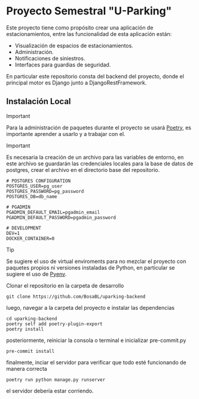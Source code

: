 # Proyecto Semestral "U-Parking"

Este proyecto tiene como propósito crear una aplicación de estacionamientos, entre las funcionalidad de esta aplicación están:

- Visualización de espacios de estacionamientos.
- Administración.
- Notificaciones de siniestros.
- Interfaces para guardias de seguridad.

En particular este repositorio consta del backend del proyecto, donde el principal motor es Django junto a DjangoRestFramework.

## Instalación Local

> [!IMPORTANT]
> Para la administración de paquetes durante el proyecto se usará [Poetry](https://python-poetry.org/), es importante aprender a usarlo y a trabajar con el.

> [!IMPORTANT]
> Es necesaria la creación de un archivo para las variables de entorno, en este archivo se guardarán las credenciales locales para la base de datos de postgres, crear el archivo en el directorio base del repositorio.
>
> ```shell
> # POSTGRES CONFIGURATION
> POSTGRES_USER=pg_user
> POSTGRES_PASSWORD=pg_password
> POSTGRES_DB=db_name
>
> # PGADMIN
> PGADMIN_DEFAULT_EMAIL=pgadmin_email
> PGADMIN_DEFAULT_PASSWORD=pgadmin_password
>
> # DEVELOPMENT
> DEV=1
> DOCKER_CONTAINER=0
> ```

> [!TIP]
> Se sugiere el uso de virtual enviroments para no mezclar el proyecto con paquetes propios ni versiones instaladas de Python, en particular se sugiere el uso de [Pyenv](https://github.com/pyenv/pyenv).

Clonar el repositorio en la carpeta de desarrollo

```shell
git clone https://github.com/BosaBL/uparking-backend
```

luego, navegar a la carpeta del proyecto e instalar las dependencias

```shell
cd uparking-backend
poetry self add poetry-plugin-export
poetry install
```

posteriormente, reiniciar la consola o terminal e inicializar pre-commit.py

```shell
pre-commit install
```

finalmente, inciar el servidor para verificar que todo esté funcionando de manera correcta

```shell
poetry run python manage.py runserver
```

el servidor debería estar corriendo.
